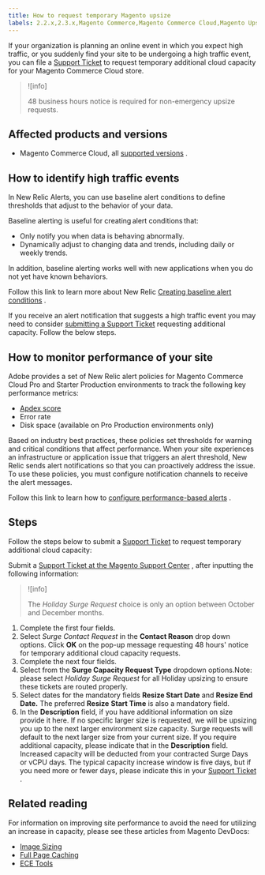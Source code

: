 ```yaml
---
title: How to request temporary Magento upsize
labels: 2.2.x,2.3.x,Magento Commerce,Magento Commerce Cloud,Magento Upsize,New Relic,alert,baseline,capacity,cloud,how to,request,temporary
---
```


If your organization is planning an online event in which you expect high traffic, or you suddenly find your site to be undergoing a high traffic event, you can file a [Support Ticket](https://support.magento.com/hc/en-us/articles/360019088251-Submit-a-support-ticket) to request temporary additional cloud capacity for your Magento Commerce Cloud store.

>![info]
>
>48 business hours notice is required for non-emergency upsize requests.

## Affected products and versions

* Magento Commerce Cloud, all [supported versions](https://magento.com/sites/default/files/magento-software-lifecycle-policy.pdf) .

## How to identify high traffic events

In New Relic Alerts, you can use baseline alert conditions to define thresholds that adjust to the behavior of your data.

Baseline alerting is useful for creating alert conditions that:

* Only notify you when data is behaving abnormally.
* Dynamically adjust to changing data and trends, including daily or weekly trends.

In addition, baseline alerting works well with new applications when you do not yet have known behaviors.

Follow this link to learn more about New Relic [Creating baseline alert conditions](https://docs.newrelic.com/docs/alerts/new-relic-alerts/defining-conditions/create-baseline-alert-conditions) .

If you receive an alert notification that suggests a high traffic event you may need to consider [submitting a Support Ticket](https://support.magento.com/hc/en-us/articles/360019088251-Submit-a-support-ticket) requesting additional capacity. Follow the below steps.

## How to monitor performance of your site

Adobe provides a set of New Relic alert policies for Magento Commerce Cloud Pro and Starter Production environments to track the following key performance metrics:

* [Apdex score](https://docs.newrelic.com/docs/apm/new-relic-apm/apdex/apdex-measure-user-satisfaction)
* Error rate
* Disk space (available on Pro Production environments only)

Based on industry best practices, these policies set thresholds for warning and critical conditions that affect performance. When your site experiences an infrastructure or application issue that triggers an alert threshold, New Relic sends alert notifications so that you can proactively address the issue. To use these policies, you must configure notification channels to receive the alert messages.

Follow this link to learn how to [configure performance-based alerts](https://devdocs.magento.com/cloud/project/new-relic.html#monitor-performance-with-alert-policies) .

## Steps

Follow the steps below to submit a [Support Ticket](https://support.magento.com/hc/en-us/articles/360019088251-Submit-a-support-ticket) to request temporary additional cloud capacity:

Submit a [Support Ticket at the Magento Support Center](https://support.magento.com/hc/en-us/articles/360019088251-Submit-a-support-ticket) , after inputting the following information:

>![info]
>
>The *Holiday Surge Request* choice is only an option between October and December months.

1. Complete the first four fields.
1. Select *Surge Contact Request* in the **Contact Reason** drop down options. Click **OK** on the pop-up message requesting 48 hours' notice for temporary additional cloud capacity requests.
1. Complete the next four fields.
1. Select from the **Surge Capacity Request Type** dropdown options.Note: please select *Holiday Surge Request* for all Holiday upsizing to ensure these tickets are routed properly.
1. Select dates for the mandatory fields **Resize Start Date** and **Resize End Date.** The preferred **Resize**   **Start Time** is also a mandatory field.
1. In the **Description** field, if you have additional information on size provide it here. If no specific larger size is requested, we will be upsizing you up to the next larger environment size capacity. Surge requests will default to the next larger size from your current size. If you require additional capacity, please indicate that in the **Description** field. Increased capacity will be deducted from your contracted Surge Days or vCPU days. The typical capacity increase window is five days, but if you need more or fewer days, please indicate this in your [Support Ticket](https://support.magento.com/hc/en-us/articles/360019088251-Submit-a-support-ticket) .

## Related reading

For information on improving site performance to avoid the need for utilizing an increase in capacity, please see these articles from Magento DevDocs:

* [Image Sizing](https://docs.magento.com/m2/ee/user_guide/catalog/product-image-resizing.html?_ga=2.180036580.1101564187.1584392801-2014893147.1552329962)  
* [Full Page Caching](https://docs.magento.com/m2/ee/user_guide/system/cache-full-page.html?_ga=2.206252883.1101564187.1584392801-2014893147.1552329962)  
* [ECE Tools](https://devdocs.magento.com/guides/v2.2/cloud/reference/ece-tools-reference.html?_ga=2.250808134.1101564187.1584392801-2014893147.1552329962)  

